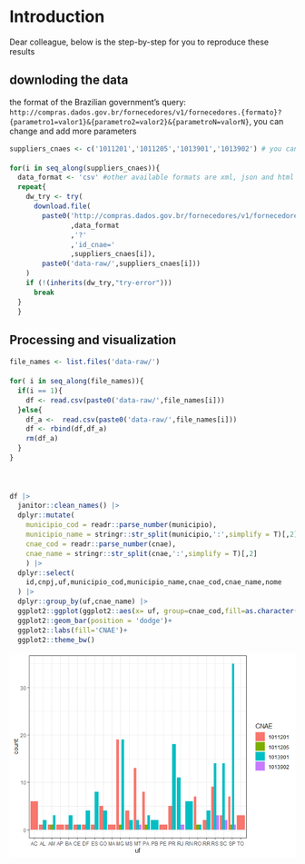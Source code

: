 
# **Introduction**

Dear colleague, below is the step-by-step for you to reproduce these
results

## **downloding the data**

the format of the Brazilian government’s query:
`http://compras.dados.gov.br/fornecedores/v1/fornecedores.{formato}?{parametro1=valor1}&{parametro2=valor2}&{parametroN=valorN}`,
you can change and add more parameters

``` r
suppliers_cnaes <- c('1011201','1011205','1013901','1013902') # you can changes this suppliers if you want

for(i in seq_along(suppliers_cnaes)){
  data_format <- 'csv' #other available formats are xml, json and html
  repeat{
    dw_try <- try(
      download.file(
        paste0('http://compras.dados.gov.br/fornecedores/v1/fornecedores.'
               ,data_format
               ,'?'
               ,'id_cnae='
               ,suppliers_cnaes[i]),
        paste0('data-raw/',suppliers_cnaes[i]))
    )
    if (!(inherits(dw_try,"try-error"))) 
      break
  }
  }
```

## **Processing and visualization**

``` r
file_names <- list.files('data-raw/')

for( i in seq_along(file_names)){
  if(i == 1){
    df <- read.csv(paste0('data-raw/',file_names[i]))
  }else{
    df_a <-  read.csv(paste0('data-raw/',file_names[i]))
    df <- rbind(df,df_a)
    rm(df_a)
  }
}



df |> 
  janitor::clean_names() |> 
  dplyr::mutate(
    municipio_cod = readr::parse_number(municipio),
    municipio_name = stringr::str_split(municipio,':',simplify = T)[,2],
    cnae_cod = readr::parse_number(cnae),
    cnae_name = stringr::str_split(cnae,':',simplify = T)[,2]
    ) |> 
  dplyr::select(
    id,cnpj,uf,municipio_cod,municipio_name,cnae_cod,cnae_name,nome
  ) |> 
  dplyr::group_by(uf,cnae_name) |> 
  ggplot2::ggplot(ggplot2::aes(x= uf, group=cnae_cod,fill=as.character(cnae_cod)))+
  ggplot2::geom_bar(position = 'dodge')+
  ggplot2::labs(fill='CNAE')+
  ggplot2::theme_bw()
```

![](README_files/figure-gfm/unnamed-chunk-2-1.png)<!-- -->

